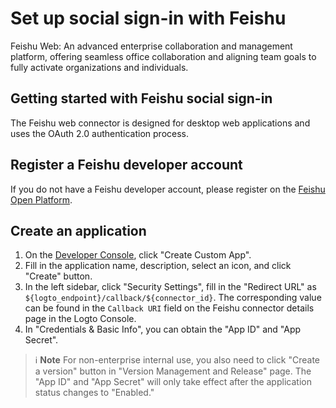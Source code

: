 # Set up social sign-in with Feishu

Feishu Web: An advanced enterprise collaboration and management platform, offering seamless office collaboration and aligning team goals to fully activate organizations and individuals.

## Getting started with Feishu social sign-in

The Feishu web connector is designed for desktop web applications and uses the OAuth 2.0 authentication process.

## Register a Feishu developer account

If you do not have a Feishu developer account, please register on the [Feishu Open Platform](https://open.feishu.cn/app).

## Create an application

1. On the [Developer Console](https://open.feishu.cn/app), click "Create Custom App".
2. Fill in the application name, description, select an icon, and click "Create" button.
3. In the left sidebar, click "Security Settings", fill in the "Redirect URL" as `${logto_endpoint}/callback/${connector_id}`. The corresponding value can be found in the `Callback URI` field on the Feishu connector details page in the Logto Console.
4. In "Credentials & Basic Info", you can obtain the "App ID" and "App Secret".

> ℹ️ **Note**
> For non-enterprise internal use, you also need to click "Create a version" button in "Version Management and Release" page. The "App ID" and "App Secret" will only take effect after the application status changes to "Enabled."
